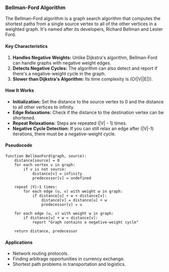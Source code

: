 ### Bellman-Ford Algorithm

The Bellman-Ford algorithm is a graph search algorithm that computes the shortest paths from a single source vertex to all of the other vertices in a weighted graph. It's named after its developers, Richard Bellman and Lester Ford.

#### Key Characteristics

1. **Handles Negative Weights:** Unlike Dijkstra's algorithm, Bellman-Ford can handle graphs with negative weight edges.
2. **Detects Negative Cycles:** The algorithm can also detect and report if there's a negative-weight cycle in the graph.
3. **Slower than Dijkstra's Algorithm:** Its time complexity is \(O(|V||E|)\).

#### How It Works

- **Initialization:** Set the distance to the source vertex to 0 and the distance to all other vertices to infinity.
- **Edge Relaxations:** Check if the distance to the destination vertex can be shortened.
- **Repeat Relaxations:** Steps are repeated \(|V| - 1\) times.
- **Negative Cycle Detection:** If you can still relax an edge after \(|V|-1\) iterations, there must be a negative-weight cycle.

#### Pseudocode

```plaintext
function BellmanFord(graph, source):
    distance[source] = 0
    for each vertex v in graph:
        if v is not source:
            distance[v] = infinity
            predecessor[v] = undefined

    repeat |V|−1 times:
        for each edge (u, v) with weight w in graph:
            if distance[u] + w < distance[v]:
                distance[v] = distance[u] + w
                predecessor[v] = u

    for each edge (u, v) with weight w in graph:
        if distance[u] + w < distance[v]:
            report "Graph contains a negative-weight cycle"
    
    return distance, predecessor
```

#### Applications

- Network routing protocols.
- Finding arbitrage opportunities in currency exchange.
- Shortest path problems in transportation and logistics.

